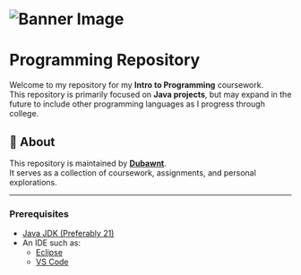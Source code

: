 # ![Banner Image](https://pbs.twimg.com/media/GU2frEAacAEu9d7?format=jpg&name=large)

# Programming Repository

Welcome to my repository for my **Intro to Programming** coursework.  
This repository is primarily focused on **Java projects**, but may expand in the future to include other programming languages as I progress through college.  

## 📘 About
This repository is maintained by [**Dubawnt**](https://github.com/Dubawnt).  
It serves as a collection of coursework, assignments, and personal explorations.  

---

### Prerequisites
- [Java JDK (Preferably 21)](https://www.oracle.com/java/technologies/downloads/)
- An IDE such as:
  - [Eclipse](https://www.eclipse.org/downloads/packages)
  - [VS Code](https://code.visualstudio.com/)
